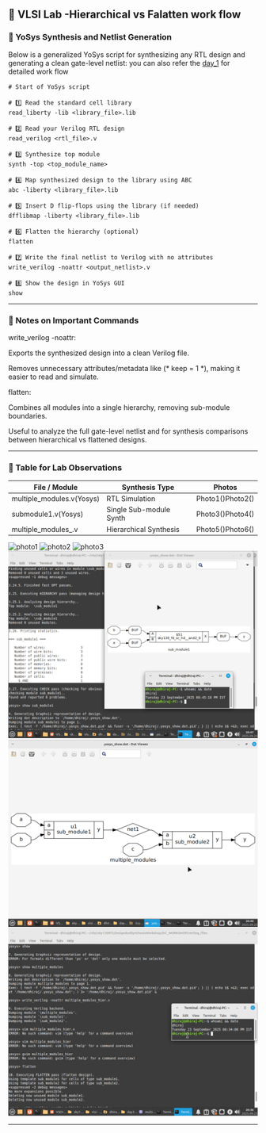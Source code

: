 ## 📘 VLSI Lab -Hierarchical vs Falatten work flow

### 🔹 YoSys Synthesis and Netlist Generation

Below is a generalized YoSys script for synthesizing any RTL design and generating a clean gate-level netlist:
you can also refer the [day_1]() for detailed work flow 
```
# Start of YoSys script

# 1️⃣ Read the standard cell library
read_liberty -lib <library_file>.lib

# 2️⃣ Read your Verilog RTL design
read_verilog <rtl_file>.v

# 3️⃣ Synthesize top module
synth -top <top_module_name>

# 4️⃣ Map synthesized design to the library using ABC
abc -liberty <library_file>.lib

# 5️⃣ Insert D flip-flops using the library (if needed)
dfflibmap -liberty <library_file>.lib

# 6️⃣ Flatten the hierarchy (optional)
flatten

# 7️⃣ Write the final netlist to Verilog with no attributes
write_verilog -noattr <output_netlist>.v

# 8️⃣ Show the design in YoSys GUI
show
```

---

### 🔹 Notes on Important Commands

write_verilog -noattr:

Exports the synthesized design into a clean Verilog file.

Removes unnecessary attributes/metadata like (* keep = 1 *), making it easier to read and simulate.


flatten:

Combines all modules into a single hierarchy, removing sub-module boundaries.

Useful to analyze the full gate-level netlist and for synthesis comparisons between hierarchical vs flattened designs.

---

### 🔹 Table for Lab Observations

| File / Module               | Synthesis Type         | Photos          |
|-----------------------------|------------------------|-----------------|
| multiple_modules.v(Yosys)   | RTL Simulation         | Photo1()Photo2()|
| submodule1.v(Yosys)         | Single Sub-module Synth| Photo3()Photo4()|
| multiple_modules_.v         | Hierarchical Synthesis | Photo5()Photo6()|

![photo1]()
![photo2]()
![photo3]()
![photo4](https://github.com/Dhiraj4-alt/vsd_RISC_V_week1/blob/day2_Labs/Screenshot_2025-09-23_20-47-25.png)
![photo5](https://github.com/Dhiraj4-alt/vsd_RISC_V_week1/blob/day2_Labs/Screenshot_2025-09-23_20-40-51.png)
![photo6](https://github.com/Dhiraj4-alt/vsd_RISC_V_week1/blob/day2_Labs/Screenshot_2025-09-23_20-36-04.png)

---

